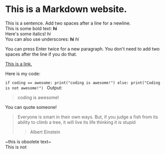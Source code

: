 # This is a Markdown website.
This is a sentence. Add two spaces after a line for a newline.  
This is some bold text: **hi**  
Here's some italics! *hi*  
You can also use underscores: __hi__ _hi_

You can press Enter twice for a new paragraph. You don't need to add two spaces after the line if you do that.

[This is a link.](about:blank)

Here is my code:

`if coding == awesome:
    print("coding is awesome!")
else:
    print("Coding is not awesome!")
`
Output:
>coding is awesome!

You can quote someone!

>Everyone is smart in their own ways. But, if you judge a fish from its ability to climb a tree, it will live its life thinking it is stupid
>>Albert Einstein

~this is obsolete text~  
This is not
